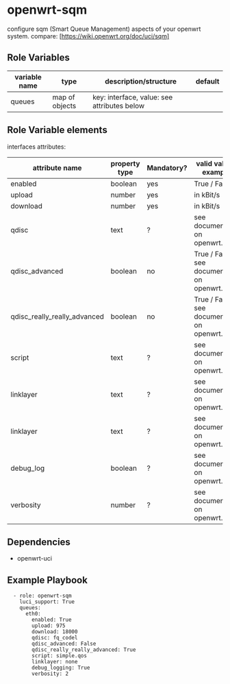 openwrt-sqm
===========

configure sqm (Smart Queue Management) aspects of your openwrt system.
compare: [https://wiki.openwrt.org/doc/uci/sqm]

Role Variables
--------------

| variable name     | type             | description/structure                       | default |
|-------------------|------------------|---------------------------------------------|---------|
| queues            | map of objects   | key: interface, value: see attributes below | <empty> |

Role Variable elements
----------------------

interfaces attributes:

| attribute name               | property type       | Mandatory? | valid values / examples          |
|------------------------------|---------------------|------------|----------------------------------|
| enabled                      | boolean             | yes        | True / False                     |
| upload                       | number              | yes        | in kBit/s                        |
| download                     | number              | yes        | in kBit/s                        |
| qdisc                        | text                | ?          | see documentation on openwrt.org |
| qdisc_advanced               | boolean             | no         | True / False, see documentation on openwrt.org |
| qdisc_really_really_advanced | boolean             | no         | True / False, see documentation on openwrt.org |
| script                       | text                | ?          | see documentation on openwrt.org |
| linklayer                    | text                | ?          | see documentation on openwrt.org |
| linklayer                    | text                | ?          | see documentation on openwrt.org |
| debug_log                    | boolean             | ?          | see documentation on openwrt.org |
| verbosity                    | number              | ?          | see documentation on openwrt.org |

Dependencies
------------

* openwrt-uci

Example Playbook
----------------

```  
  - role: openwrt-sqm
    luci_support: True
    queues:
      eth0:
        enabled: True
        upload: 975
        download: 18000
        qdisc: fq_codel
        qdisc_advanced: False
        qdisc_really_really_advanced: True
        script: simple.qos
        linklayer: none
        debug_logging: True
        verbosity: 2
```

[https://wiki.openwrt.org/doc/uci/sqm]: https://wiki.openwrt.org/doc/uci/sqm
